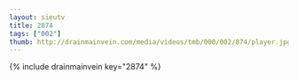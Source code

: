 ```yaml
--- 
layout: sieutv
title: 2874
tags: ["002"]
thumb: http://drainmainvein.com/media/videos/tmb/000/002/874/player.jpg
---
```

{% include drainmainvein key="2874" %} 
